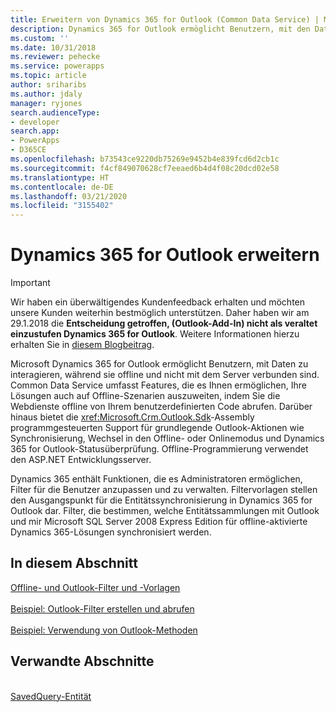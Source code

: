 ```yaml
---
title: Erweitern von Dynamics 365 for Outlook (Common Data Service) | Microsoft-Dokumentation
description: Dynamics 365 for Outlook ermöglicht Benutzern, mit den Daten zu interagieren, während sie offline und nicht mit dem Server verbunden sind. Common Data Service umfasst Features, die es Ihnen ermöglichen, Ihre Lösungen auch auf Offline-Szenarien auszuweiten, indem Sie die Webdienste offline von Ihrem benutzerdefinierten Code abrufen. Darüber hinaus bietet die Sdk-Assembly programmgesteuerten Support für grundlegende Outlook-Aktionen wie Synchronisierung, Wechsel in den Offline- oder Onlinemodus und Dynamics 365 for Outlook Statusüberprüfung. Offline-Programmierung verwendet den ASP.NET Entwicklungsserver.
ms.custom: ''
ms.date: 10/31/2018
ms.reviewer: pehecke
ms.service: powerapps
ms.topic: article
author: sriharibs
ms.author: jdaly
manager: ryjones
search.audienceType:
- developer
search.app:
- PowerApps
- D365CE
ms.openlocfilehash: b73543ce9220db75269e9452b4e839fcd6d2cb1c
ms.sourcegitcommit: f4cf849070628cf7eeaed6b4d4f08c20dcd02e58
ms.translationtype: HT
ms.contentlocale: de-DE
ms.lasthandoff: 03/21/2020
ms.locfileid: "3155402"
---
```

<!-- https://docs.microsoft.com/dynamics365/customer-engagement/developer/extend-customer-engagement-outlook 

This topic should be in powerapps-docs/developer/common-data-service/outlook-client/
-->

# <a name="extend-dynamics-365-for-outlook"></a>Dynamics 365 for Outlook erweitern

> [!IMPORTANT]
> Wir haben ein überwältigendes Kundenfeedback erhalten und möchten unsere Kunden weiterhin bestmöglich unterstützen. Daher haben wir am 29.1.2018 die **Entscheidung getroffen, (Outlook-Add-In) nicht als veraltet einzustufen Dynamics 365 for Outlook**. Weitere Informationen hierzu erhalten Sie in [diesem Blogbeitrag](https://blogs.msdn.microsoft.com/crm/2018/01/29/continued-support-for-outlook-add-in-dynamics-365-for-outlook/).

Microsoft Dynamics 365 for Outlook ermöglicht Benutzern, mit Daten zu interagieren, während sie offline und nicht mit dem Server verbunden sind. Common Data Service umfasst Features, die es Ihnen ermöglichen, Ihre Lösungen auch auf Offline-Szenarien auszuweiten, indem Sie die Webdienste offline von Ihrem benutzerdefinierten Code abrufen. Darüber hinaus bietet die <xref:Microsoft.Crm.Outlook.Sdk>-Assembly programmgesteuerten Support für grundlegende Outlook-Aktionen wie Synchronisierung, Wechsel in den Offline- oder Onlinemodus und Dynamics 365 for Outlook-Statusüberprüfung. Offline-Programmierung verwendet den ASP.NET Entwicklungsserver.  
  
 Dynamics 365 enthält Funktionen, die es Administratoren ermöglichen, Filter für die Benutzer anzupassen und zu verwalten. Filtervorlagen stellen den Ausgangspunkt für die Entitätssynchronisierung in Dynamics 365 for Outlook dar. Filter, die bestimmen, welche Entitätssammlungen mit Outlook und mir Microsoft SQL Server 2008 Express Edition für offline-aktivierte Dynamics 365-Lösungen synchronisiert werden.  
  
## <a name="in-this-section"></a>In diesem Abschnitt

[Offline- und Outlook-Filter und -Vorlagen](offline-outlook-filters-templates.md)<br />  
[Beispiel: Outlook-Filter erstellen und abrufen](sample-create-retrieve-outlook-filters.md)<br />  
[Beispiel: Verwendung von Outlook-Methoden](sample-outlook-methods.md)<br />
  
## <a name="related-sections"></a>Verwandte Abschnitte

<!-- TODO:
[Extend Dynamics 365](extend-dynamics-365-server.md)<br />
[Supported Extensions for Dynamics 365](supported-extensions.md)<br />
[The Metadata and Data Models in Dynamics 365](metadata-data-models.md)<br />
[Extend Dynamics 365 on the server](extend-dynamics-365-server.md)<br />
[Extend Dynamics 365 on the client](extend-client.md)<br />
[Customize Dynamics 365 applications](customize-dev/customize-applications.md)<br />
[Package and distribute extensions using solutions](package-distribute-extensions-use-solutions.md)<br />
[Integrate Dynamics 365 with SharePoint](integration-dev/integrate-sharepoint.md)<br />
 -->
<xref href="Microsoft.Dynamics.CRM.savedquery?text=savedquery EntityType" /><br />
[SavedQuery-Entität](../reference/entities/savedquery.md)<br />
  

